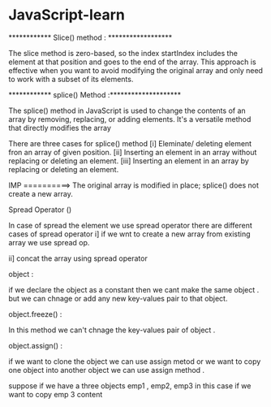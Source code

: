 # JavaScript-learn

************ Slice() method : ******************

The slice method is zero-based, so the index startIndex includes the element at that position and goes to the end of the array.
This approach is effective when you want to avoid modifying the original array and only need to work with a subset of its elements.

************ splice() Method :********************

The splice() method in JavaScript is used to change the contents of an array by removing, replacing, or adding elements. It's a versatile method that directly modifies the array 

There are three cases for splice() method 
[i] Eleminate/ deleting element fron an array of given position.
[ii] Inserting an element in an array without replacing or deleting an element.
[iii] Inserting an element in an array by replacing or deleting an element. 

IMP ==========> The original array is modified in place; splice() does not create a new array.

Spread Operator ()

In case of spread the element we use spread operator 
there are different cases of spread operator
i] if we wnt to create a new array from existing array we use spread op.

ii] concat the array using  spread operator


object :

if we declare the object as a constant then we cant make the same object . but we can chnage or add any new key-values pair to that object.

object.freeze() :

In this method we can't chnage the key-values pair of object .

object.assign() :

if we want to clone the object we can use assign metod 
or we want to copy one object into another object we can use assign method .

suppose if we have a three objects emp1 , emp2, emp3 in this case if we want to copy emp 3 content 